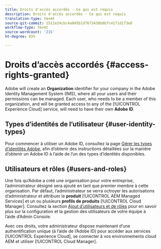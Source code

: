 ```yaml
---
title: Droits d'accès accordés - Ce qui est requis
description: Droits d'accès accordés - Ce qui est requis
translation-type: tm+mt
source-git-commit: 1511e24cbc4a845b1d7673438b8b7c4171d173e6
workflow-type: tm+mt
source-wordcount: '215'
ht-degree: 65%

---
```



# Droits d’accès accordés {#access-rights-granted}

Adobe will create an **Organization** identifier for your company in the Adobe Identity Management System (IMS), where all your users and their permissions can be managed. Each user, who needs to be a member of this organization, and will be granted access to any of the [!UICONTROL Experience Cloud] service, will need to have their own **Adobe ID**.

## Types d’identités de l’utilisateur {#user-identity-types}

Pour commencer à utiliser un Adobe ID, consultez la page [Gérer les types d’identités Adobe](https://helpx.adobe.com/enterprise/using/identity.html), afin d’obtenir des instructions détaillées sur la manière d’obtenir un Adobe ID à l’aide de l’un des types d’identités disponibles.

## Utilisateurs et rôles {#users-and-roles}

Une fois qu’Adobe a créé une organisation pour votre entreprise, l’administrateur désigné sera ajouté en tant que premier membre à cette organisation. Par défaut, l’administrateur se verra octroyer les autorisations d’administrateur et attribuer le **produit** [!UICONTROL AEM Managed Services] et un ou plusieurs **profils de produits** [!UICONTROL Cloud Manager]. Consultez la section [Ajout d’utilisateurs et de rôles](add-users-roles.md) pour en savoir plus sur la configuration et la gestion des utilisateurs de votre équipe à l’aide d’Admin Console.

Avec ces droits, votre administrateur dispose maintenant d’une authentification unique (à l’aide de l’Adobe ID) pour accéder aux services [!UICONTROL Experience Cloud], se connecter à vos environnements cloud AEM et utiliser [!UICONTROL Cloud Manager].
